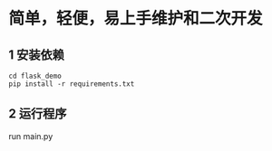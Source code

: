 # 简单，轻便，易上手维护和二次开发
## 1 安装依赖
```
cd flask_demo
pip install -r requirements.txt
```
## 2 运行程序
run main.py
